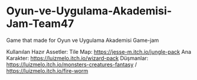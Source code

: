 # Oyun-ve-Uygulama-Akademisi-Jam-Team47
Game that made for Oyun ve Uygulama Akademisi Game-jam

Kullanılan Hazır Assetler:
Tile Map: https://jesse-m.itch.io/jungle-pack
Ana Karakter: https://luizmelo.itch.io/wizard-pack
Düşmanlar: https://luizmelo.itch.io/monsters-creatures-fantasy / https://luizmelo.itch.io/fire-worm

